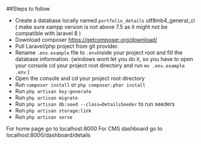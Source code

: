 ##Steps to follow
- Create a database locally named `portfolio_details` utf8mb4_general_ci ( make sure xampp version is not above 7.5 as it might not be compatible with laravel 8 )
- Download composer https://getcomposer.org/download/
- Pull Laravel/php project from git provider.
- Rename `.env.example` file to `.env`inside your project root and fill the database information.
  (windows wont let you do it, so you have to open your console cd your project root directory and run `mv .env.example .env` )
- Open the console and cd your project root directory
- Run `composer install` or ```php composer.phar install```
- Run `php artisan key:generate` 
- Run `php artisan migrate`
- Run `php artisan db:seed --class=DetailsSeeder` to run seeders
- Run `php artisan storage:link`
- Run `php artisan serve`

For home page go to localhost:8000
For CMS dashboard go to localhost:8000/dashboard/details
